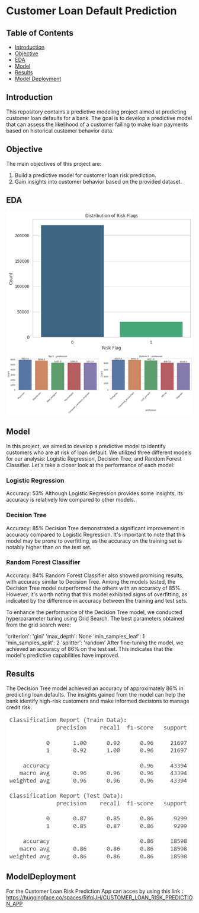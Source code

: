 # Customer Loan Default Prediction

## Table of Contents
- [Introduction](#introduction)
- [Objective](#objective)
- [EDA](#EDA)
- [Model](#model)
- [Results](#results)
- [Model Deployment](#ModelDeployment)

## Introduction
This repository contains a predictive modeling project aimed at predicting customer loan defaults for a bank. The goal is to develop a predictive model that can assess the likelihood of a customer failing to make loan payments based on historical customer behavior data.

## Objective
The main objectives of this project are:
1. Build a predictive model for customer loan risk prediction.
2. Gain insights into customer behavior based on the provided dataset.

## EDA
![Alt Text](target.png)
![Alt Text](top5.png)

## Model
In this project, we aimed to develop a predictive model to identify customers who are at risk of loan default. We utilized three different models for our analysis: Logistic Regression, Decision Tree, and Random Forest Classifier. Let's take a closer look at the performance of each model:

### Logistic Regression
Accuracy: 53%
Although Logistic Regression provides some insights, its accuracy is relatively low compared to other models.
### Decision Tree
Accuracy: 85%
Decision Tree demonstrated a significant improvement in accuracy compared to Logistic Regression. It's important to note that this model may be prone to overfitting, as the accuracy on the training set is notably higher than on the test set.
### Random Forest Classifier
Accuracy: 84%
Random Forest Classifier also showed promising results, with accuracy similar to Decision Tree.
Among the models tested, the Decision Tree model outperformed the others with an accuracy of 85%. However, it's worth noting that this model exhibited signs of overfitting, as indicated by the difference in accuracy between the training and test sets.

To enhance the performance of the Decision Tree model, we conducted hyperparameter tuning using Grid Search. The best parameters obtained from the grid search were:

'criterion': 'gini'
'max_depth': None
'min_samples_leaf': 1
'min_samples_split': 2
'splitter': 'random'
After fine-tuning the model, we achieved an accuracy of 86% on the test set. This indicates that the model's predictive capabilities have improved.

## Results
The Decision Tree model achieved an accuracy of approximately 86% in predicting loan defaults. The insights gained from the model can help the bank identify high-risk customers and make informed decisions to manage credit risk.

![Alt Text](classificationReport.png)

## ModelDeployment
For the Customer Loan Risk Prediction App can acces by using this link : 
https://huggingface.co/spaces/RifqiJH/CUSTOMER_LOAN_RISK_PREDICTION_APP


